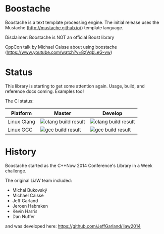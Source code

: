 Boostache
========

Boostache is a text template processing engine. The initial release uses the Mustache (http://mustache.github.io/) template language.

Disclaimer: Boostache is NOT an official Boost library

CppCon talk by Michael Caisse about using boostache (https://www.youtube.com/watch?v=8zVqbLeG-vw)


Status
==============

This library is starting to get some attention again. Usage, build, and reference docs coming. Examples too!

The CI status:

Platform     | Master          | Develop
------------ | -------------   | -------------
Linux Clang  | ![clang build result](https://bamboo.cierecloud.com/plugins/servlet/buildStatusImage/BSTCH-FMC) | ![clang build result](https://bamboo.cierecloud.com/plugins/servlet/buildStatusImage/BSTCH-FMC0)
Linux GCC    | ![gcc build result](https://bamboo.cierecloud.com/plugins/servlet/buildStatusImage/BSTCH-MAS) | ![gcc build result](https://bamboo.cierecloud.com/plugins/servlet/buildStatusImage/BSTCH-MAS0)


History
==============

Boostache started as the C++Now 2014 Conference's Library in a Week challenge.

The original LiaW team included:

- Michal Bukovský
- Michael Caisse
- Jeff Garland
- Jeroen Habraken
- Kevin Harris
- Dan Nuffer

and was developed here:
https://github.com/JeffGarland/liaw2014



